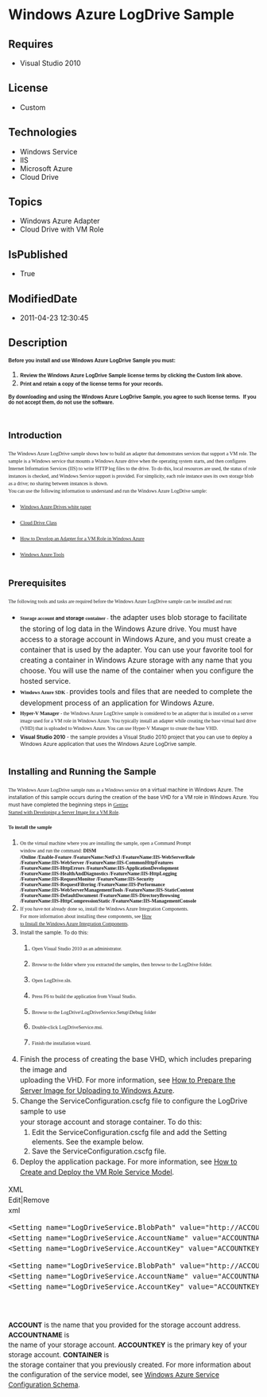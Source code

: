 # Windows Azure LogDrive Sample
## Requires
* Visual Studio 2010
## License
* Custom
## Technologies
* Windows Service
* IIS
* Microsoft Azure
* Cloud Drive
## Topics
* Windows Azure Adapter
* Cloud Drive with VM Role
## IsPublished
* True
## ModifiedDate
* 2011-04-23 12:30:45
## Description

<div><span style="font-family:arial,helvetica,sans-serif; font-size:x-small"><strong>Before you install and use&nbsp;Windows Azure&nbsp;LogDrive Sample you must:</strong></span></div>
<ol>
<li><span style="font-family:arial,helvetica,sans-serif; font-size:x-small"><strong>Review the&nbsp;Windows Azure&nbsp;LogDrive Sample&nbsp;license terms by clicking&nbsp;the Custom link above.</strong></span>
</li><li><span style="font-family:arial,helvetica,sans-serif; font-size:x-small"><strong>Print and retain a copy of the license terms for your records.</strong></span>
</li></ol>
<div><span style="font-family:arial,helvetica,sans-serif; font-size:x-small"><strong>By downloading and using&nbsp;the&nbsp;Windows Azure&nbsp;LogDrive Sample,&nbsp;you agree to such license terms.&nbsp; If you do not accept them, do not use the software.</strong></span></div>
<div><span style="font-family:arial,helvetica,sans-serif; font-size:x-small"><strong>&nbsp;</strong></span></div>
<h1><span style="font-size:large">Introduction</span></h1>
<div><span style="font-family:verdana,geneva; font-size:x-small"><span style="line-height:150%">The Windows Azure LogDrive sample shows how to build an adapter that demonstrates services that support a VM role. The sample is a Windows service that mounts a
 Windows Azure drive when the operating system starts, and then configures Internet Information Services (IIS) to write HTTP log files to the drive. To do this, local resources are used, the status of role instances is checked, and Windows Service support is
 provided. For simplicity, each role instance uses its own storage blob as a drive; no sharing between instances is shown.</span></span></div>
<div><span style="font-family:verdana,geneva; font-size:x-small"><span style="line-height:150%"><span style="line-height:150%">Y</span></span><span style="line-height:150%"><span style="line-height:150%">ou can use the following information to understand and
 run the Windows Azure LogDrive sample:</span></span></span></div>
<ul>
<li>
<p><span style="line-height:150%; font-family:verdana,geneva; font-size:x-small"><span style="line-height:150%"><span class="LinkText"><span style="line-height:150%"><a href="http://go.microsoft.com/?linkid=9710117">Windows Azure Drives white paper</a></span></span></span>
</span></p>
</li><li>
<p><span style="line-height:150%; font-family:verdana,geneva; font-size:x-small"><span style="line-height:150%"><span class="LinkText"><span style="line-height:150%"><a href="http://msdn.microsoft.com/en-us/library/microsoft.windowsazure.storageclient.clouddrive.aspx">Cloud
 Drive Class</a></span></span></span> </span></p>
</li><li>
<p><span style="line-height:150%; font-family:verdana,geneva; font-size:x-small"><span style="line-height:150%"><span class="LinkText"><span style="line-height:150%"><span class="LinkText"><span style="line-height:150%"><a href="http://msdn.microsoft.com/en-us/library/gg466226.aspx">How
 to Develop an Adapter for a VM Role in Windows Azure</a></span></span></span></span></span>
</span></p>
</li><li>
<p><span style="line-height:150%; font-family:verdana,geneva; font-size:x-small"><span style="line-height:150%"><span class="LinkText"><span style="line-height:150%"><span class="LinkText"><span style="line-height:150%"><span class="LinkText"><span style="line-height:150%"><a href="http://www.microsoft.com/windowsazure/sdk/">Windows
 Azure Tools</a></span></span></span></span></span></span></span> </span></p>
</li></ul>
<h1><span style="font-size:large">Prerequisites</span></h1>
<div><span style="font-family:verdana,geneva; font-size:x-small"><span class="LabelEmbedded"><span style="line-height:150%">The following tools and tasks are required before the Windows Azure LogDrive sample can be installed and run:</span></span></span></div>
<ul>
<li>
<div><span style="font-family:verdana,geneva; font-size:x-small"><span class="LabelEmbedded"><span style="line-height:150%"><strong>Storage account</strong></span></span></span><span style="font-size:x-small"><span class="LabelEmbedded"><span style="line-height:150%"><strong>
 and storage <span style="font-family:verdana,geneva">co</span></strong></span></span></span><span class="LabelEmbedded" style="font-family:verdana,geneva"><span style="line-height:150%"><strong><span style="font-size:x-small">ntainer</span></strong></span></span><span class="LabelEmbedded"><span style="line-height:150%"><span style="font-family:verdana,geneva; font-size:x-small">
 -</span> <span style="line-height:150%">the adapter uses blob storage to facilitate the storing of log data in the Windows Azure drive. You must have access to a storage account in Windows Azure, and you must create a container that is used by the adapter.
 You can use your favorite tool for creating a container in Windows Azure storage with any name that you choose. You will use the name of the container when you configure the hosted service.</span></span></span></div>
</li><li>
<div><span class="LabelEmbedded"><span style="line-height:150%"><span style="line-height:150%"><span class="LabelEmbedded"><span style="line-height:150%"><span style="font-family:verdana,geneva; font-size:x-small"><strong>Windows Azure SDK</strong> -
</span><span style="line-height:150%">provides tools and files that are needed to complete the development process of an application for Windows Azure.</span></span></span></span></span></span></div>
</li><li>
<div><span class="LabelEmbedded" style="font-family:verdana,geneva; font-size:x-small"><span style="line-height:150%"><span style="line-height:150%"><span class="LabelEmbedded"><span style="line-height:150%"><span style="line-height:150%"><span class="LabelEmbedded"><span style="line-height:150%"><strong>Hyper-V
 Manager</strong> - <span style="line-height:150%">the&nbsp;Windows Azure LogDrive sample is considered to be an adapter that is installed on a server image used for a VM role in Windows Azure. You typically install an adapter while creating the base virtual
 hard drive (VHD) that is uploaded to Windows Azure. You can use Hyper-V Manager to create the base VHD.</span></span></span></span></span></span></span></span></span></div>
</li><li><span class="LabelEmbedded" style="font-size:x-small"><span style="line-height:150%"><span style="line-height:150%"><span class="LabelEmbedded"><span style="line-height:150%"><span style="line-height:150%"><span class="LabelEmbedded"><span style="line-height:150%"><span style="line-height:150%"><span class="LabelEmbedded"><span style="line-height:150%"><strong>Visual
 Studio 2010</strong> - <span style="line-height:150%">the sample provides a Visual Studio 2010 project that you can use to deploy a Windows Azure application that uses the Windows Azure LogDrive sample.</span></span></span></span></span></span></span></span></span></span></span></span>
</li></ul>
<h1><span style="font-size:large; font-weight:bold">Installing and Running the Sample</span></h1>
<div><span style="font-family:verdana,geneva; font-size:x-small"><span style="line-height:150%">The Windows Azure LogDrive sample runs as a Windows service</span></span><span style="font-size:x-small"><span style="line-height:150%"> on a virtual machine in
 Windows Azure. The </span></span><span style="font-size:x-small"><span style="line-height:150%">installation of this sample occurs during the creation of the base VHD for a VM role in Windows Azure. You must have completed the&nbsp;beginning steps in
<span class="LinkText" style="font-family:verdana,geneva; font-size:x-small"><span style="line-height:150%"><a href="http://msdn.microsoft.com/en-us/library/gg433121.aspx">Getting<br>
Started with Developing a Server Image for a VM Role</a>.</span></span></span></span></div>
<div><span style="font-size:x-small"><span style="line-height:150%"><span class="LinkText" style="font-family:verdana,geneva; font-size:x-small"><span style="line-height:150%">&nbsp;</span></span></span></span></div>
<div><strong><span style="font-size:x-small"><span style="font-family:verdana,geneva"><span style="line-height:150%">To install the sample</span></span></span></strong></div>
<ol>
<li><span style="font-family:verdana,geneva; font-size:x-small"><span style="line-height:150%"><span style="line-height:150%">On the virtual machine where you are installing the sample, open a Command Prompt<br>
window and run the command: <strong><span style="line-height:150%">DISM<br>
/Online /Enable-Feature /FeatureName:NetFx3 /FeatureName:IIS-WebServerRole<br>
/FeatureName:IIS-WebServer /FeatureName:IIS-CommonHttpFeatures<br>
/FeatureName:IIS-HttpErrors /FeatureName:IIS-ApplicationDevelopment<br>
/FeatureName:IIS-HealthAndDiagnostics /FeatureName:IIS-HttpLogging<br>
/FeatureName:IIS-RequestMonitor /FeatureName:IIS-Security<br>
/FeatureName:IIS-RequestFiltering /FeatureName:IIS-Performance<br>
/FeatureName:IIS-WebServerManagementTools /FeatureName:IIS-StaticContent<br>
/FeatureName:IIS-DefaultDocument /FeatureName:IIS-DirectoryBrowsing<br>
/FeatureName:IIS-HttpCompressionStatic /FeatureName:IIS-ManagementConsole</span></strong></span></span></span>
</li><li>
<div><span style="font-family:verdana,geneva; font-size:x-small"><span style="line-height:150%"><span style="line-height:150%"><span style="line-height:150%"><span style="line-height:150%">If you have not already done so, install the Windows Azure Integration
 Components.<br>
For more information about installing these components, see <span class="LinkText">
<span style="line-height:150%"><a href="http://msdn.microsoft.com/en-us/library/gg465409.aspx">How<br>
to Install the Windows Azure Integration Components</a>.</span></span></span></span></span></span></span></div>
</li><li>
<div><span style="line-height:150%; font-size:x-small">Install the sample. To do this:</span></div>
<ol>
<li>
<p><span style="line-height:150%; font-family:verdana,geneva; font-size:x-small"><span style="line-height:150%"><span style="font-family:verdana,geneva; font-size:x-small"><span style="line-height:150%">Open Visual Studio 2010 as an administrator</span></span>.</span></span></p>
</li><li>
<p><span style="line-height:150%; font-family:verdana,geneva; font-size:x-small"><span style="line-height:150%"><span style="font-family:verdana,geneva; font-size:x-small"><span style="line-height:150%"><span style="line-height:150%">Browse to the folder where
 you extracted the samples, then browse to the&nbsp;LogDrive folder.</span></span></span></span></span></p>
</li><li>
<p><span style="line-height:150%; font-family:verdana,geneva; font-size:x-small"><span style="line-height:150%"><span style="font-family:verdana,geneva; font-size:x-small"><span style="line-height:150%"><span style="line-height:150%"><span style="font-family:verdana,geneva; font-size:x-small"><span style="line-height:150%"><span style="line-height:150%">Open
 LogDrive.sln.</span></span></span></span></span></span></span></span></p>
</li><li>
<p><span style="line-height:150%; font-family:verdana,geneva; font-size:x-small"><span style="line-height:150%"><span style="font-family:verdana,geneva; font-size:x-small"><span style="line-height:150%"><span style="line-height:150%"><span style="font-family:verdana,geneva; font-size:x-small"><span style="line-height:150%"><span style="line-height:150%"><span style="font-family:verdana,geneva; font-size:x-small"><span style="line-height:150%"><span style="line-height:150%"><span style="line-height:150%">Press
 F6 to build the application from Visual Studio.</span></span></span></span></span></span></span></span></span></span></span></span></p>
</li><li>
<p><span style="font-family:verdana,geneva; font-size:x-small">Browse to the LogDrive\LogDriveService.Setup\Debug folder</span></p>
</li><li>
<p><span style="line-height:150%; font-family:verdana,geneva; font-size:x-small"><span style="line-height:150%"><span style="line-height:150%">Double-click LogDriveService.msi.</span></span></span></p>
</li><li>
<p><span style="line-height:150%; font-family:verdana,geneva; font-size:x-small"><span style="line-height:150%"><span style="line-height:150%"><span style="line-height:150%">Finish the installation wizard.</span></span></span></span></p>
</li></ol>
</li><li>
<div><span style="line-height:150%"><span style="line-height:150%"><span style="line-height:150%"><span style="line-height:150%"><span style="line-height:150%">Finish the process of creating the base VHD, which includes preparing the image and<br>
uploading the VHD. For more information, see <span class="LinkText"><span style="line-height:150%"><a href="http://msdn.microsoft.com/en-us/library/gg465407.aspx">How to Prepare the Server Image for Uploading to Windows Azure</a></span></span><span style="line-height:150%"><span class="LinkText">.</span></span></span></span></span></span></span></div>
</li><li><span style="line-height:150%">Change the ServiceConfiguration.cscfg file to configure the LogDrive sample to use<br>
your storage account and storage container. To do this:</span>
<ol>
<li><span style="line-height:150%"><span style="line-height:150%">Edit the ServiceConfiguration.cscfg file and&nbsp;add&nbsp;the Setting elements. See the example below.</span></span>
</li><li><span style="line-height:150%"><span style="line-height:150%"><span style="line-height:150%">Save the ServiceConfiguration.cscfg file.</span></span></span>
</li></ol>
</li><li><span style="line-height:150%"><span style="line-height:150%"><span style="line-height:150%">Deploy the application package. For more information, see
<span class="LinkText"><span style="line-height:150%"><a href="http://msdn.microsoft.com/en-us/library/gg465379.aspx">How to Create and Deploy the VM Role Service Model</a>.</span></span></span></span></span>
</li></ol>
<div><span style="line-height:150%"><span style="line-height:150%"><span style="line-height:150%"><span class="LinkText"><span style="line-height:150%">
<div class="scriptcode">
<div class="pluginEditHolder" pluginCommand="mceScriptCode">
<div class="title"><span>XML</span></div>
<div class="pluginLinkHolder"><span class="pluginEditHolderLink">Edit</span>|<span class="pluginRemoveHolderLink">Remove</span></div>
<span class="hidden">xml</span>
<pre class="hidden">&lt;Setting name=&quot;LogDriveService.BlobPath&quot; value=&quot;http://ACCOUNT.blob.core.windows.net/CONTAINER/{0}.vhd&quot;/&gt;
&lt;Setting name=&quot;LogDriveService.AccountName&quot; value=&quot;ACCOUNTNAME&quot;/&gt;
&lt;Setting name=&quot;LogDriveService.AccountKey&quot; value=&quot;ACCOUNTKEY&quot;/&gt;
</pre>
<div class="preview">
<pre class="xml"><span class="xml__tag_start">&lt;Setting</span>&nbsp;<span class="xml__attr_name">name</span>=<span class="xml__attr_value">&quot;LogDriveService.BlobPath&quot;</span>&nbsp;<span class="xml__attr_name">value</span>=<span class="xml__attr_value">&quot;http://ACCOUNT.blob.core.windows.net/CONTAINER/{0}.vhd&quot;</span><span class="xml__tag_start">/&gt;</span>&nbsp;
<span class="xml__tag_start">&lt;Setting</span>&nbsp;<span class="xml__attr_name">name</span>=<span class="xml__attr_value">&quot;LogDriveService.AccountName&quot;</span>&nbsp;<span class="xml__attr_name">value</span>=<span class="xml__attr_value">&quot;ACCOUNTNAME&quot;</span><span class="xml__tag_start">/&gt;</span>&nbsp;
<span class="xml__tag_start">&lt;Setting</span>&nbsp;<span class="xml__attr_name">name</span>=<span class="xml__attr_value">&quot;LogDriveService.AccountKey&quot;</span>&nbsp;<span class="xml__attr_name">value</span>=<span class="xml__attr_value">&quot;ACCOUNTKEY&quot;</span><span class="xml__tag_start">/&gt;</span>&nbsp;
&nbsp;
&nbsp;
</pre>
</div>
</div>
</div>
<div class="endscriptcode"><span class="LabelEmbedded"><span style="line-height:150%; font-size:10pt"><strong>ACCOUNT</strong>
<span style="line-height:150%">is the name that you provided for the storage account address.
<span class="LabelEmbedded"><span style="line-height:150%; font-size:10pt"><strong>ACCOUNTNAME</strong>
<span style="line-height:150%">is<br>
the name of your storage account. <span class="LabelEmbedded"><span style="line-height:150%; font-size:10pt"><strong>ACCOUNTKEY</strong>
<span style="line-height:150%">is the primary key of your storage account. <span class="LabelEmbedded">
<span style="line-height:150%; font-size:10pt"><strong>CONTAINER</strong> <span style="line-height:150%">
is<br>
the storage container that you previously created. For more information about<br>
the configuration of the service model, see <span class="LinkText"><span style="line-height:150%"><a href="http://msdn.microsoft.com/en-us/library/ee758710.aspx">Windows Azure Service Configuration Schema</a>.</span></span></span></span></span></span></span></span></span></span></span></span></span></span></div>
</span></span></span></span></span></div>
<ol>
</ol>
